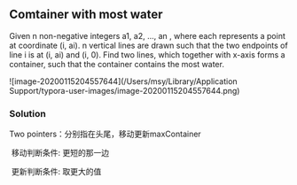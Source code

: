 ## Comtainer with most water

Given n non-negative integers a1, a2, ..., an , where each represents a point at coordinate (i, ai). n vertical lines are drawn such that the two endpoints of line i is at (i, ai) and (i, 0). Find two lines, which together with x-axis forms a container, such that the container contains the most water.

![image-20200115204557644](/Users/msy/Library/Application Support/typora-user-images/image-20200115204557644.png)

### Solution

Two pointers：分别指在头尾，移动更新maxContainer

​	移动判断条件: 更短的那一边

​	更新判断条件: 取更大的值

